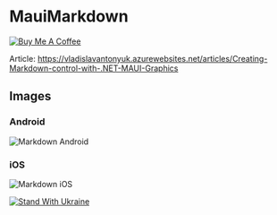 # MauiMarkdown

[![Buy Me A Coffee](https://ik.imagekit.io/VladislavAntonyuk/vladislavantonyuk/misc/bmc-button.png)](https://www.buymeacoffee.com/vlad.antonyuk)

Article: https://vladislavantonyuk.azurewebsites.net/articles/Creating-Markdown-control-with-.NET-MAUI-Graphics

## Images

### Android

![Markdown Android](https://ik.imagekit.io/VladislavAntonyuk/vladislavantonyuk/articles/35/android.png)

### iOS

![Markdown iOS](https://ik.imagekit.io/VladislavAntonyuk/vladislavantonyuk/articles/35/ios.png)

[![Stand With Ukraine](https://img.shields.io/badge/made_in-ukraine-ffd700.svg?labelColor=0057b7)](https://stand-with-ukraine.pp.ua)